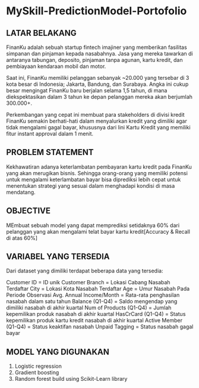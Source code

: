 # MySkill-PredictionModel-Portofolio

## LATAR BELAKANG
FinanKu adalah sebuah startup fintech imajiner yang memberikan fasilitas simpanan dan pinjaman kepada nasabahnya. Jasa yang mereka tawarkan di antaranya tabungan, deposito, pinjaman tanpa agunan, kartu kredit, dan pembiayaan kendaraan mobil dan motor.

Saat ini, FinanKu memiliki pelanggan sebanyak ~20.000 yang tersebar di 3 kota besar di Indonesia; Jakarta, Bandung, dan Surabaya. Angka ini cukup besar mengingat FinanKu baru berjalan selama 1,5 tahun, di mana diekspektasikan dalam 3 tahun ke depan pelanggan mereka akan berjumlah 300.000+.

Perkembangan yang cepat ini membuat para stakeholders di divisi kredit FinanKu semakin berhati-hati dalam menyalurkan kredit yang dimiliki agar tidak mengalami gagal bayar, khususnya dari lini Kartu Kredit yang memiliki fitur instant approval dalam 1 menit.

## PROBLEM STATEMENT
Kekhawatiran adanya keterlambatan pembayaran kartu kredit pada FinanKu yang akan merugikan bisnis. Sehingga orang-orang yang memiliki potensi untuk mengalami keterlambatan bayar bisa diprediksi lebih cepat untuk menentukan strategi yang sesuai dalam menghadapi kondisi di masa mendatang.

## OBJECTIVE
MEmbuat sebuah model yang dapat memprediksi setidaknya 60% dari pelanggan yang akan mengalami telat bayar kartu kredit[Accuracy & Recall di atas 60%]

## VARIABEL YANG TERSEDIA
Dari dataset yang dimiliki terdapat beberapa data yang tersedia:

Customer ID = ID unik Customer
Branch = Lokasi Cabang Nasabah Terdaftar
City = Lokasi Kota Nasabah Terdaftar
Age = Umur Nasabah Pada Periode Observasi
Avg. Annual Income/Month = Rata-rata penghasilan nasabah dalam satu tahun
Balance (Q1-Q4) = Saldo mengendap yang dimiliki nasabah di akhir kuartal
Num of Products (Q1-Q4) = Jumlah kepemilikan produk nasabah di akhir kuartal
HasCrCard (Q1-Q4) = Status kepemilikan produk kartu kredit nasabah di akhir kuartal
Active Member (Q1-Q4) = Status keaktifan nasabah
Unpaid Tagging = Status nasabah gagal bayar

## MODEL YANG DIGUNAKAN
1. Logistic regression
2. Gradient boosting
3. Random forest build using Scikit-Learn library

